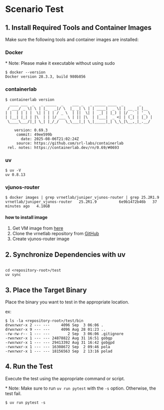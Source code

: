 # Scenario Test


## 1. Install Required Tools and Container Images

Make sure the following tools and container images are installed:

### Docker

\* Note: Please make it executable without using sudo
```
$ docker --version
Docker version 28.3.3, build 980b856
```

### containerlab

```
$ containerlab version
  ____ ___  _   _ _____  _    ___ _   _ _____ ____  _       _
 / ___/ _ \| \ | |_   _|/ \  |_ _| \ | | ____|  _ \| | __ _| |__
| |  | | | |  \| | | | / _ \  | ||  \| |  _| | |_) | |/ _` | '_ \
| |__| |_| | |\  | | |/ ___ \ | || |\  | |___|  _ <| | (_| | |_) |
 \____\___/|_| \_| |_/_/   \_\___|_| \_|_____|_| \_\_|\__,_|_.__/

    version: 0.69.3
     commit: 49ee599b
       date: 2025-08-06T21:02:24Z
     source: https://github.com/srl-labs/containerlab
 rel. notes: https://containerlab.dev/rn/0.69/#0693
```

### uv

```
$ uv -V
uv 0.8.13
```

### vjunos-router

```
$ docker images | grep vrnetlab/juniper_vjunos-router | grep 25.2R1.9
vrnetlab/juniper_vjunos-router   25.2R1.9          6e9b1472b46b   37 minutes ago   4.18GB
```

#### how to install image

1. Get VM image from [here](https://support.juniper.net/support/downloads/)
2. Clone the vrnetlab repository from [GitHub](https://github.com/srl-labs/vrnetlab/tree/master)
3. Create vjunos-router image 


## 2. Synchronize Dependencies with uv

```

cd <repository-root>/test
uv sync
```

## 3. Place the Target Binary

Place the binary you want to test in the appropriate location.

ex:
```
$ ls -la <repository-root>/test/bin
drwxrwxr-x 2 --- ---     4096 Sep  3 06:06 .
drwxrwxr-x 9 --- ---     4096 Aug 28 01:23 ..
-rw-rw-r-- 1 --- ---        2 Sep  3 06:06 .gitignore
-rwxrwxr-x 1 --- --- 24878822 Aug 31 16:51 gobgp
-rwxrwxr-x 1 --- --- 29413392 Aug 31 16:42 gobgpd
-rwxrwxr-x 1 --- --- 16308672 Sep  2 09:46 pola
-rwxrwxr-x 1 --- --- 18156563 Sep  2 13:16 polad
```

## 4. Run the Test
Execute the test using the appropriate command or script.

\* Note: Make sure to run `uv run pytest` with the `-s` option. Otherwise, the test fail.

```
$ uv run pytest -s
```
